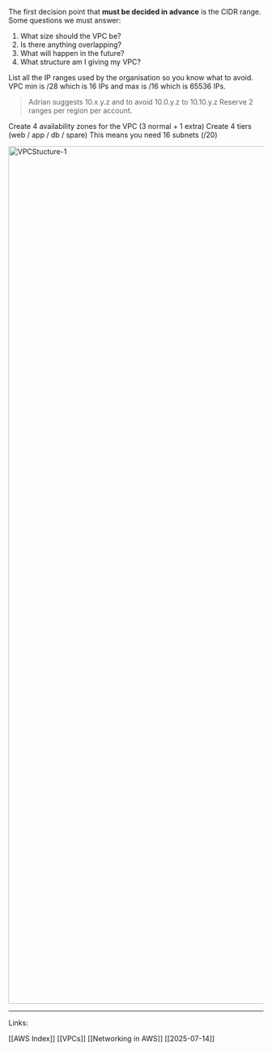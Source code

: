 The first decision point that **<span class="red-text">must</span> be decided in advance** is the CIDR range. Some questions we must answer:

1. What size should the VPC be?
2. Is there anything overlapping? 
3. What will happen in the future?
4. What structure am I giving my VPC? 

List all the IP ranges used by the organisation so you know what to avoid. 
VPC min is /28 which is 16 IPs and max is /16 which is 65536 IPs. 

> Adrian suggests 10.x.y.z and to avoid 10.0.y.z to 10.10.y.z
> Reserve 2 ranges per region per account. 


Create 4 availability zones for the VPC (3 normal + 1 extra)
Create 4 tiers (web / app / db / spare)
This means you need 16 subnets (/20)

<img width="3008" height="1692" alt="VPCStucture-1" src="https://github.com/user-attachments/assets/8da9f2f7-7ab2-486a-883a-a3a385a6cb4e" />


---
Links:

[[AWS Index]]
[[VPCs]]
[[Networking in AWS]]
[[2025-07-14]]
